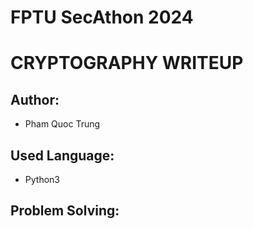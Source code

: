 # **FPTU SecAthon 2024**

# **CRYPTOGRAPHY WRITEUP**

## **Author:**

- Pham Quoc Trung

## **Used Language:**

- Python3

## **Problem Solving:**